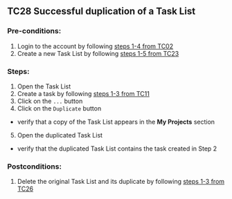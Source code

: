 ## TC28 Successful duplication of a Task List
### Pre-conditions:
1. Login to the account by following [steps 1-4 from TC02](TC02.md)
2. Create a new Task List by following [steps 1-5 from TC23](TC23.md)
### Steps:
1. Open the Task List
2. Create a task by following [steps 1-3 from TC11](TC11.md)
3. Click on the `...` button
4. Click on the `Duplicate` button
* verify that a copy of the Task List appears in the **My Projects** section
5. Open the duplicated Task List
* verify that the duplicated Task List contains the task created in Step 2
### Postconditions:
1. Delete the original Task List and its duplicate by following [steps 1-3 from TC26](TC26.md)